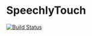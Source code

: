 # SpeechlyTouch

[![Build Status](https://dev.azure.com/FITTSDev/JabraTranslation/_apis/build/status/FITTSDev.SpeechlyTouch?branchName=refs%2Fpull%2F27%2Fmerge)](https://dev.azure.com/FITTSDev/JabraTranslation/_build/latest?definitionId=7&branchName=refs%2Fpull%2F27%2Fmerge)
